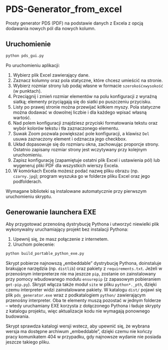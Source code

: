 # PDS-Generator_from_excel

Prosty generator PDS (PDF) na podstawie danych z Excela z opcją dodawania nowych pól dla nowych kolumn.

## Uruchomienie

```bash
python pds_gui.py
```

Po uruchomieniu aplikacji:

1. Wybierz plik Excel zawierający dane.
2. Zaznacz kolumny oraz pola statyczne, które chcesz umieścić na stronie.
3. Wybierz rozmiar strony lub podaj własne w formacie `szerokośćxwysokość` (w punktach).
4. Przeciągnij i zmień rozmiar elementów na polu konfiguracji z wyraźną siatką; elementy przyciągają się do siatki po puszczeniu przycisku.
5. Listy po prawej stronie można przewijać kółkiem myszy. Pola statyczne można dodawać w dowolnej liczbie i dla każdego wpisać własną wartość.
6. Nad polem konfiguracji znajdziesz przyciski formatowania tekstu oraz wybór kolorów tekstu i tła zaznaczonego elementu.
7. Suwak Zoom pozwala powiększać pole konfiguracji, a klawisz `Del` usuwa zaznaczony element i odznacza jego checkbox.
8. Układ dopasowuje się do rozmiaru okna, zachowując proporcje strony. Ostatnio zapisany rozmiar strony jest wczytywany przy kolejnym uruchomieniu.
9. Zapisz konfigurację (zapamiętuje ostatni plik Excel i ustawienia pól) lub wygeneruj pliki PDF dla wszystkich wierszy Excela.
10. W komórkach Excela możesz podać nazwę pliku obrazu (np. `czarny.jpg`); program wyszuka go w folderze pliku Excel oraz jego podfolderach.

Wymagane biblioteki są instalowane automatycznie przy pierwszym uruchomieniu skryptu.


## Generowanie launchera EXE

Aby przygotować przenośną dystrybucję Pythona i utworzyć niewielki plik
wykonywalny uruchamiający projekt bez instalacji Pythona:

1. Upewnij się, że masz połączenie z internetem.
2. Uruchom polecenie:

```bash
python build_portable_python_exe.py
```

Skrypt pobierze najnowszą „embeddable” dystrybucję Pythona, doinstaluje
brakujące narzędzia (np. `distlib`) oraz pakiety z `requirements.txt`.
Jeżeli w przenośnym interpreterze nie ma jeszcze `pip`, zostanie on
zainstalowany przy pomocy wbudowanego modułu `ensurepip` (z zapasowym
pobieraniem `get-pip.py`).  Skrypt włącza także moduł `site` w pliku
`python*._pth`, dzięki czemu interpreter widzi zainstalowane pakiety.
W katalogu `dist/` pojawi się plik `pds_generator.exe` wraz z
podkatalogiem `python/` zawierającym przenośny interpreter. Oba te
elementy muszą pozostać w jednym folderze – wtedy uruchamiany EXE
korzysta z dołączonego Pythona i ładuje skrypty z katalogu projektu,
więc aktualizacje kodu nie wymagają ponownego budowania.

Skrypt sprawdza katalogi wersji wstecz, aby upewnić się, że wybrana
wersja ma dostępne archiwum „embeddable”, dzięki czemu nie kończy pracy
komunikatem 404 w przypadku, gdy najnowsze wydanie nie posiada jeszcze
takiego pliku.

